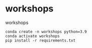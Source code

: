 # workshops
workshops

```
conda create -n workshops python=3.9
conda activate workshops
pip install -r requirements.txt
```